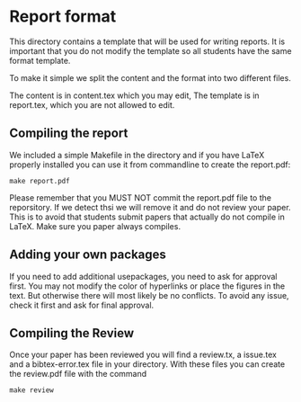 Report format
=============

This directory contains a template that will be used for writing
reports. It is important that you do not modify the template so all
students have the same format template.

To make it simple we split the content and the format into two
different files.

The content is in content.tex which you may edit, The template is in
report.tex, which you are not allowed to edit.

Compiling the report
--------------------

We included a simple Makefile in the directory and if you have LaTeX
properly installed you can use it from commandline to create the
report.pdf:

    make report.pdf

Please remember that you MUST NOT commit the report.pdf file to the
reporsitory. If we detect thsi we will remove it and do not review
your paper. This is to avoid that students submit papers that actually
do not compile in LaTeX. Make sure you paper always compiles.

Adding your own packages
------------------------

If you need to add additional usepackages, you need to ask for
approval first. You may not modify the color of hyperlinks or place
the figures in the text. But otherwise there will most likely be no
conflicts. To avoid any issue, check it first and ask for final
approval.

Compiling the Review
--------------------

Once your paper has been reviewed you will find a review.tx, a
issue.tex and a bibtex-error.tex file in your directory. With these
files you can create the review.pdf file with the command

    make review
